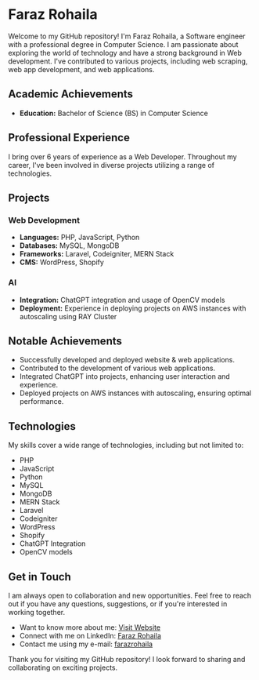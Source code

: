 # Faraz Rohaila

Welcome to my GitHub repository! I'm Faraz Rohaila, a Software engineer with a professional degree in Computer Science. I am passionate about exploring the world of technology and have a strong background in Web development. I've contributed to various projects, including web scraping, web app development, and web applications.

## Academic Achievements

- **Education:** Bachelor of Science (BS) in Computer Science

## Professional Experience

I bring over 6 years of experience as a Web Developer. Throughout my career, I've been involved in diverse projects utilizing a range of technologies.

## Projects

### Web Development

- **Languages:** PHP, JavaScript, Python
- **Databases:** MySQL, MongoDB
- **Frameworks:** Laravel, Codeigniter, MERN Stack
- **CMS:** WordPress, Shopify

### AI

- **Integration:** ChatGPT integration and usage of OpenCV models
- **Deployment:** Experience in deploying projects on AWS instances with autoscaling using RAY Cluster

## Notable Achievements

- Successfully developed and deployed website & web applications.
- Contributed to the development of various web applications.
- Integrated ChatGPT into projects, enhancing user interaction and experience.
- Deployed projects on AWS instances with autoscaling, ensuring optimal performance.

## Technologies

My skills cover a wide range of technologies, including but not limited to:

- PHP
- JavaScript
- Python
- MySQL
- MongoDB
- MERN Stack
- Laravel
- Codeigniter
- WordPress
- Shopify
- ChatGPT Integration
- OpenCV models

## Get in Touch

I am always open to collaboration and new opportunities. Feel free to reach out if you have any questions, suggestions, or if you're interested in working together.

- Want to know more about me: [Visit Website](https://www.farazrohaila.com)
- Connect with me on LinkedIn: [Faraz Rohaila](www.linkedin.com/in/faraz-h-rohaila)
- Contact me using my e-mail: [farazrohaila](farazrohaila@gmail.com)

Thank you for visiting my GitHub repository! I look forward to sharing and collaborating on exciting projects.
